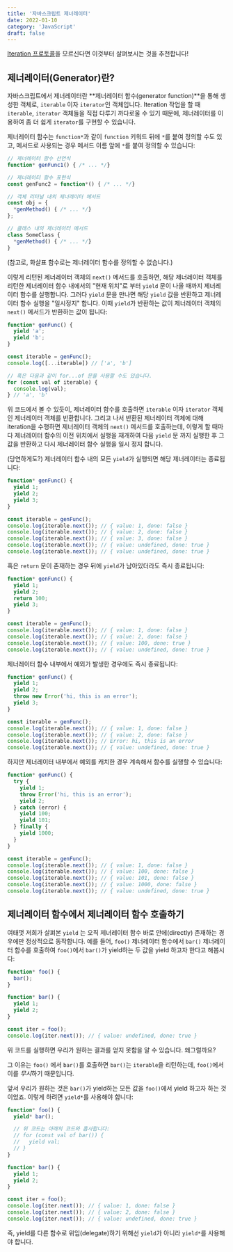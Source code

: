 ```yaml
---
title: '자바스크립트 제너레이터'
date: 2022-01-10
category: 'JavaScript'
draft: false
---
```


[Iteration 프로토콜](https://jaehyeon48.github.io/javascript/iteration-protocol/)을 모르신다면 이것부터 살펴보시는 것을 추천합니다!

## 제너레이터(Generator)란?

자바스크립트에서 제너레이터란 **제너레이터 함수(generator function)**을 통해 생성한 객체로, `iterable` 이자 `iterator`인 객체입니다. Iteration 작업을 할 때 `iterable`, `iterator` 객체들을 직접 다루기 까다로울 수 있기 때문에, 제너레이터를 이용하여 좀 더 쉽게 `iterator`를 구현할 수 있습니다.

제너레이터 함수는 `function*`과 같이 `function` 키워드 뒤에 `*`를 붙여 정의할 수도 있고, 메서드로 사용되는 경우 메서드 이름 앞에 `*`를 붙여 정의할 수 있습니다:

```js
// 제너레이터 함수 선언식
function* genFunc1() { /* ... */}

// 제너레이터 함수 표현식
const genFunc2 = function*() { /* ... */}

// 객체 리터널 내의 제너레이터 메서드
const obj = {
  *genMethod() { /* ... */}
};

// 클래스 내의 제너레이터 메서드
class SomeClass {
  *genMethod() { /* ... */}
}
```

(참고로, 화살표 함수로는 제너레이터 함수를 정의할 수 없습니다.)

이렇게 리턴된 제너레이터 객체의 `next()` 메서드를 호출하면, 해당 제너레이터 객체를 리턴한 제너레이터 함수 내에서의 "현재 위치"로 부터 `yield` 문이 나올 때까지 제너레이터 함수를 실행합니다. 그러다 `yield` 문을 만나면 해당 `yield` 값을 반환하고 제너레이터 함수 실행을 "일시정지" 합니다. 이때 `yield`가 반환하는 값이 제너레이터 객체의 `next()` 메서드가 반환하는 값이 됩니다:

```js
function* genFunc() {
  yield 'a';
  yield 'b';
}

const iterable = genFunc();
console.log([...iterable]) // ['a', 'b']

// 혹은 다음과 같이 for...of 문을 사용할 수도 있습니다.
for (const val of iterable) {
  console.log(val);
} // 'a', 'b'
```

위 코드에서 볼 수 있듯이, 제너레이터 함수를 호출하면 `iterable` 이자 `iterator` 객체인 제너레이터 객체를 반환합니다. 그리고 나서 반환된 제너레이터 객체에 대해 iteration을 수행하면 제너레이터 객체의 `next()` 메서드를 호출하는데, 이렇게 할 때마다 제너레이터 함수의 이전 위치에서 실행을 재개하여 다음 `yield` 문 까지 실행한 후 그 값을 반환하고 다시 제너레이터 함수 실행을 일시 정지 합니다.

(당연하게도?) 제너레이터 함수 내의 모든 `yield`가 실행되면 해당 제너레이터는 종료됩니다:

```js
function* genFunc() {
  yield 1;
  yield 2;
  yield 3;
}

const iterable = genFunc();
console.log(iterable.next()); // { value: 1, done: false }
console.log(iterable.next()); // { value: 2, done: false }
console.log(iterable.next()); // { value: 3, done: false }
console.log(iterable.next()); // { value: undefined, done: true }
console.log(iterable.next()); // { value: undefined, done: true }
```

혹은 `return` 문이 존재하는 경우 뒤에 `yield`가 남아있더라도 즉시 종료됩니다:

```js
function* genFunc() {
  yield 1;
  yield 2;
  return 100;
  yield 3;
}

const iterable = genFunc();
console.log(iterable.next()); // { value: 1, done: false }
console.log(iterable.next()); // { value: 2, done: false }
console.log(iterable.next()); // { value: 100, done: true }
console.log(iterable.next()); // { value: undefined, done: true }
```

제너레이터 함수 내부에서 예외가 발생한 경우에도 즉시 종료됩니다:

```js
function* genFunc() {
  yield 1;
  yield 2;
  throw new Error('hi, this is an error');
  yield 3;
}

const iterable = genFunc();
console.log(iterable.next()); // { value: 1, done: false }
console.log(iterable.next()); // { value: 2, done: false }
console.log(iterable.next()); // Error: hi, this is an error
console.log(iterable.next()); // { value: undefined, done: true }
```

하지만 제너레이터 내부에서 예외를 캐치한 경우 계속해서 함수를 실행할 수 있습니다:

```js
function* genFunc() {
  try {
    yield 1;
    throw Error('hi, this is an error');
    yield 2;
  } catch (error) {
    yield 100;
    yield 101;
  } finally {
    yield 1000;
  }
}

const iterable = genFunc();
console.log(iterable.next()); // { value: 1, done: false }
console.log(iterable.next()); // { value: 100, done: false }
console.log(iterable.next()); // { value: 101, done: false }
console.log(iterable.next()); // { value: 1000, done: false }
console.log(iterable.next()); // { value: undefined, done: true }
```

## 제너레이터 함수에서 제너레이터 함수 호출하기

여태껏 저희가 살펴본 `yield` 는 오직 제너레이터 함수 바로 안에(directly) 존재하는 경우에만 정상적으로 동작합니다. 예를 들어, `foo()` 제너레이터 함수에서 `bar()` 제너레이터 함수를 호출하여 `foo()`에서 `bar()`가 yield하는 두 값을 yield 하고자 한다고 해봅시다:

```js
function* foo() {
  bar();
}

function* bar() {
  yield 1;
  yield 2;
}

const iter = foo();
console.log(iter.next()); // { value: undefined, done: true }
```

위 코드를 실행하면 우리가 원하는 결과를 얻지 못함을 알 수 있습니다. 왜그럴까요?

그 이유는 `foo()` 에서 `bar()`를 호출하면 `bar()`는 `iterable`을 리턴하는데, `foo()`에서 이를 *무시*하기 때문입니다.

앞서 우리가 원하는 것은 `bar()`가 yield하는 모든 값을 `foo()`에서 yield 하고자 하는 것이었죠. 이렇게 하려면 `yield*`를 사용해야 합니다:

```js
function* foo() {
  yield* bar();

  // 위 코드는 아래의 코드와 흡사합니다:
  // for (const val of bar()) {
  //   yield val;
  // }
}

function* bar() {
  yield 1;
  yield 2;
}

const iter = foo();
console.log(iter.next()); // { value: 1, done: false }
console.log(iter.next()); // { value: 2, done: false }
console.log(iter.next()); // { value: undefined, done: true }
```

즉, yield를 다른 함수로 위임(delegate)하기 위해선 `yield`가 아니라 `yield*`를 사용해야 합니다.